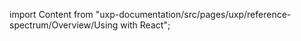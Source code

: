 
import Content from "uxp-documentation/src/pages/uxp/reference-spectrum/Overview/Using with React";

<Content query="product=photoshop"/>

